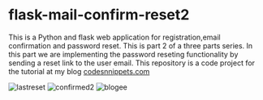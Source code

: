 # flask-mail-confirm-reset2
This is a Python and flask web application for registration,email confirmation and password reset. This is part 2 of a three parts series. In this part we are implementing the password reseting functionality by sending a reset link to the user email.
This repository is a code project for the tutorial at my blog <a href="https://codesnnippets.com/resetting-user-authentication-password-using-python-and-flaskpart2-flask-part-11/">codesnnippets.com</a>

![lastreset](https://user-images.githubusercontent.com/71964085/126206538-b03c7e0d-8f41-47ae-b01b-79a0540954da.PNG)
![confirmed2](https://user-images.githubusercontent.com/71964085/126206581-aaf9abcb-e04c-4c65-9dc1-c4a662ba6479.PNG)
![blogee](https://user-images.githubusercontent.com/71964085/126206619-85581841-0ea4-40ec-9c57-b9d80987e5e0.PNG)
